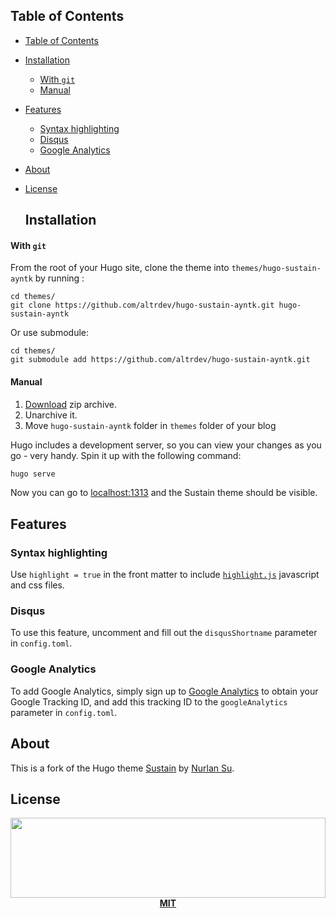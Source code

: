 ## Table of Contents

- [Table of Contents](#table-of-contents)
- [Installation](#installation)
    - [With `git`](#with-git)
    - [Manual](#manual)
- [Features](#features)
  - [Syntax highlighting](#syntax-highlighting)
  - [Disqus](#disqus)
  - [Google Analytics](#google-analytics)
- [About](#about)
- [License](#license)

  ## Installation

#### With `git`

From the root of your Hugo site, clone the theme into `themes/hugo-sustain-ayntk` by running :
```
cd themes/
git clone https://github.com/altrdev/hugo-sustain-ayntk.git hugo-sustain-ayntk
```

Or use submodule:
```
cd themes/
git submodule add https://github.com/altrdev/hugo-sustain-ayntk.git
```

#### Manual

1. [Download][zip-archive] zip archive.
2. Unarchive it.
3. Move `hugo-sustain-ayntk` folder in `themes` folder of your blog

Hugo includes a development server, so you can view your changes as you go -
very handy. Spin it up with the following command:

``` sh
hugo serve
```

Now you can go to [localhost:1313][local] and the Sustain
theme should be visible.

## Features

### Syntax highlighting

Use `highlight = true` in the front matter to include [`highlight.js`][highlight-js] javascript and css files.

### Disqus

To use this feature, uncomment and fill out the `disqusShortname` parameter in `config.toml`.

### Google Analytics

To add Google Analytics, simply sign up to [Google Analytics][g-analytics] to obtain your Google Tracking ID, and add this tracking ID to the `googleAnalytics` parameter in `config.toml`.

## About

This is a fork of the Hugo theme [Sustain][sustain] by [Nurlan Su][sustain-author].


## License

<p align="center">
  <a href="./LICENSE.md"><img src="https://nurlan.co/cdn/logo.svg" width="100%" height="128"></a>
  <a href="./LICENSE.md"><strong>MIT</strong></a>
</p>

[sustain]: https://github.com/nurlansu/hugo-sustain
[sustain-author]: https://github.com/nurlansu
[zip-archive]: https://github.com/altrdev/hugo-sustain-ayntk/archive/master.zip
[local]: http://localhost:1313/
[highlight-js]: https://highlightjs.org/
[g-analytics]: https://www.google.com/analytics/